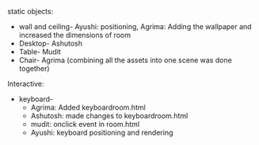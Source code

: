static objects:
- wall and ceiling- Ayushi: positioning, Agrima: Adding the wallpaper and increased the dimensions of room
- Desktop- Ashutosh
- Table- Mudit
- Chair- Agrima
(combining all the assets into one scene was done together)

Interactive:
- keyboard- 
    - Agrima: Added keyboardroom.html
    - Ashutosh: made changes to keyboardroom.html 
    - mudit: onclick event in room.html
    - Ayushi: keyboard positioning and rendering 
